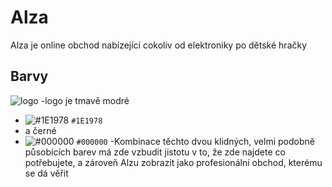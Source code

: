 # Alza
Alza je online obchod nabízející cokoliv od elektroniky po dětské hračky

## Barvy
![logo](https://upload.wikimedia.org/wikipedia/commons/f/f6/Alza_logo.png)
-logo je tmavě modré 
- ![#1E1978](https://via.placeholder.com/15/1E1978/f7911a.png) `#1E1978`
- a černé 
- ![#000000](https://via.placeholder.com/15/000000/f7911a.png) `#000000`
-Kombinace těchto dvou klidných, velmi podobně působících barev má zde vzbudit jistotu v to, že zde najdete co potřebujete, a zároveň  Alzu  zobrazit jako profesionální obchod, kterému se dá věřit